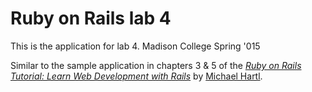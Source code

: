 # Ruby on Rails lab 4

This is the application for lab 4.
Madison College Spring '015

Similar to the sample application in chapters 3 & 5 of the [*Ruby on Rails Tutorial:
Learn Web Development with Rails*](http://www.railstutorial.org/)
by [Michael Hartl](http://www.michaelhartl.com/).